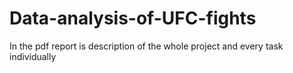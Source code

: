 # Data-analysis-of-UFC-fights
In the pdf report is description of the whole project and every task individually
